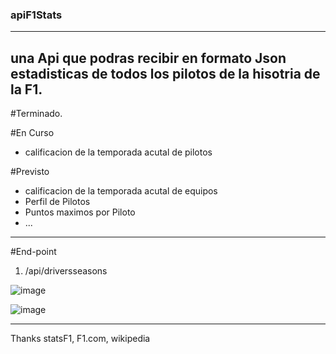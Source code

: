 ### apiF1Stats
---
una Api que podras recibir en formato Json estadisticas de todos los pilotos de la hisotria de la F1.
---
#Terminado.


#En Curso
- calificacion de la temporada acutal de pilotos


#Previsto
- calificacion de la temporada acutal de equipos
- Perfil de Pilotos
- Puntos maximos por Piloto
- ...
---
#End-point

1. /api/driversseasons

![image](https://user-images.githubusercontent.com/81390580/134806181-383f3374-231e-439b-99be-958ee4d19248.png)

![image](https://user-images.githubusercontent.com/81390580/134806197-e28baff4-1a5d-4815-bb76-2af9f1d95f18.png)

---
Thanks statsF1, F1.com, wikipedia
